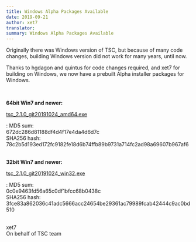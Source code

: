 ```yaml
---
title: Windows Alpha Packages Available
date: 2019-09-21
author: xet7
translator:
summary: Windows Alpha Packages Available
---
```


Originally there was Windows version of TSC, but because of many code changes,
building Windows version did not work for many years, until now.

Thanks to hgdagon and quintus for code changes required, and xet7 for building
on Windows, we now have a prebuilt Alpha installer packages for Windows.

<br>

**64bit Win7 and newer:**

[tsc_2.1.0_git20191024_amd64.exe](https://ftp.secretchronicles.org/alpha/tsc_2.1.0_git20191024_amd64.exe)

: MD5 sum:<br>672dc286d81188df4d4f17e4da4d6d7c<br>
  SHA256 hash:<br>78c2b5d193ed172fc9182fe18d6b74ffb89b9731a714fc2ad98a69607b967af6<br>
<br>

**32bit Win7 and newer:**

[tsc_2.1.0_git20191024_win32.exe](https://ftp.secretchronicles.org/alpha/tsc_2.1.0_git20191024_win32.exe)

: MD5 sum:<br>0c0e9463fd56a65c0df1bfcc68b0438c<br>
  SHA256 hash:<br>3fce83a862036c41adc5666acc24654be29361ac79989fcab42444c9ac0bd510<br>
<br>

xet7<br />
On behalf of TSC team
